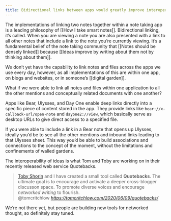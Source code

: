 ```yaml
---
title: Bidirectional links between apps would greatly improve interoperability of concepts and ideas
---
```

The implementations of linking two notes together within a note taking app is a leading philosophy of [[How I take smart notes]]. Bidirectional linking, it’s called. When you are viewing a note you are also presented with a link to all other notes that include a link to the note you’re currently viewing. It’s a fundamental belief of the note taking community that [[Notes should be densely linked]] because [[Ideas improve by writing about them not by thinking about them]].

We don’t yet have the capability to link notes and files across the apps we use every day, however, as all implementations of this are within one app, on blogs and websites, or in someone’s [[digital garden]].

What if we were able to link all notes and files within one application to all the other mentions and conceptually related documents with one another?

Apps like Bear, Ulysses, and Day One enable deep links directly into a specific piece of content stored in the app. They provide links like `bear://x-callback-url/open-note` and `dayone2://view`, which basically serve as desktop URLs to give direct access to a specified file.

If you were able to include a link in a Bear note that opens up Ulysses, ideally you’d be to see all the other mentions and inbound links leading to that Ulysses sheet. This way you’d be able to build associations and connections to the concept of the moment, without the limitations and confinements of walled gardens.

The interoperability of ideas is what Tom and Toby are working on in their recently released web service Quotebacks.

<blockquote class="quoteback" data-title="Introducing: Quotebacks" data-author="@tomcritchlow" cite="https://tomcritchlow.com/2020/06/09/quotebacks/">
<a href="https://subpixel.space/" target="_blank">Toby Shorin</a> and I have created a small tool called <strong>Quotebacks</strong>. The ultimate goal is to encourage and activate a deeper cross-blogger discusson space. To promote diverse voices and encourage <em>networked writing</em> to flourish.
<footer>@tomcritchlow <cite><a href="https://tomcritchlow.com/2020/06/09/quotebacks/">https://tomcritchlow.com/2020/06/09/quotebacks/</a></cite></footer>
</blockquote>
<script note="" src="https://cdn.jsdelivr.net/gh/Blogger-Peer-Review/quotebacks@1/quoteback.js"></script>

We’re not there yet, but people are building new tools for networked thought, so definitely stay tuned.
